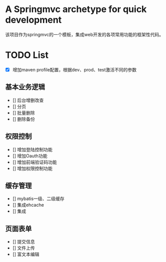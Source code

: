 
# A Springmvc archetype for quick development
该项目作为springmvc的一个模板，集成web开发的各项常用功能的框架性代码。



# TODO List
- [x] 增加maven profile配置，根据dev、prod、test激活不同的参数


## 基本业务逻辑
- [] 后台增删改查
- [] 分页
- [] 批量删除
- [] 删除备份


## 权限控制
- [] 增加登陆控制功能
- [] 增加Oauth功能
- [] 增加前端验证码功能
- [] 增加权限控制功能

## 缓存管理
- [] mybatis一级、二级缓存
- [] 集成ehcache
- [] 集成


## 页面表单
- [] 提交信息
- [] 文件上传
- [] 富文本编辑